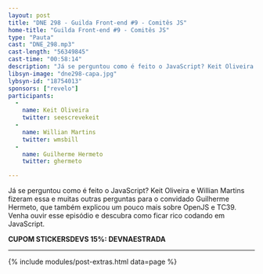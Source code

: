 ```yaml
---
layout: post
title: "DNE 298 - Guilda Front-end #9 - Comitês JS"
home-title: "Guilda Front-end #9 - Comitês JS"
type: "Pauta"
cast: "DNE_298.mp3"
cast-length: "56349845"
cast-time: "00:58:14"
description: "Já se perguntou como é feito o JavaScript? Keit Oliveira e Willian Martins fizeram essa e muitas outras perguntas para o convidado Guilherme Hermeto, que também explicou um pouco mais sobre OpenJS e TC39. Venha ouvir esse episódio e descubra como ficar rico codando em JavaScript."
libsyn-image: "dne298-capa.jpg"
lybsyn-id: "18754013"
sponsors: ["revelo"]
participants:
  -
    name: Keit Oliveira
    twitter: seescrevekeit
  -
    name: Willian Martins
    twitter: wmsbill
  -
    name: Guilherme Hermeto
    twitter: ghermeto

---
```


Já se perguntou como é feito o JavaScript? Keit Oliveira e Willian Martins fizeram essa e muitas outras perguntas para o convidado Guilherme Hermeto, que também explicou um pouco mais sobre OpenJS e TC39. Venha ouvir esse episódio e descubra como ficar rico codando em JavaScript.

<strong>CUPOM STICKERSDEVS 15%: DEVNAESTRADA</strong>

---

{% include modules/post-extras.html data=page %}
